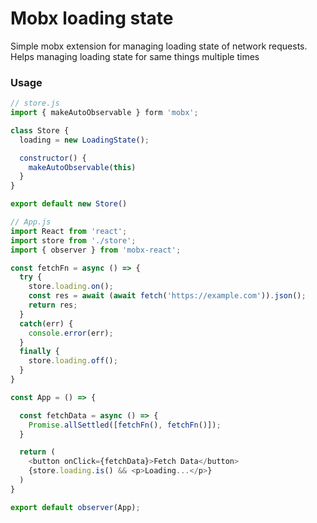 # Mobx loading state

Simple mobx extension for managing loading state of network requests. Helps managing loading state for same things multiple times

### Usage

```js
// store.js
import { makeAutoObservable } form 'mobx';

class Store {
  loading = new LoadingState();

  constructor() {
    makeAutoObservable(this)
  }
}

export default new Store()

// App.js
import React from 'react';
import store from './store';
import { observer } from 'mobx-react';

const fetchFn = async () => {
  try {
    store.loading.on();
    const res = await (await fetch('https://example.com')).json();
    return res;
  }
  catch(err) {
    console.error(err);
  }
  finally {
    store.loading.off();
  }
}

const App = () => {

  const fetchData = async () => {
    Promise.allSettled([fetchFn(), fetchFn()]);
  }

  return (
    <button onClick={fetchData}>Fetch Data</button>
    {store.loading.is() && <p>Loading...</p>}
  )
}

export default observer(App);
```